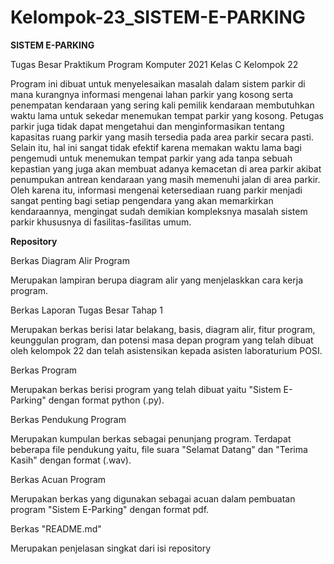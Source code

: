 # Kelompok-23_SISTEM-E-PARKING

**SISTEM E-PARKING**

Tugas Besar Praktikum Program Komputer 2021 Kelas C Kelompok 22

Program ini dibuat untuk menyelesaikan masalah dalam sistem parkir di mana kurangnya informasi mengenai lahan parkir yang kosong serta penempatan kendaraan yang sering kali pemilik kendaraan membutuhkan waktu lama untuk sekedar menemukan tempat parkir yang kosong. 
Petugas parkir juga tidak dapat mengetahui dan menginformasikan tentang kapasitas ruang parkir yang masih tersedia pada area parkir secara pasti. 
Selain itu, hal ini sangat tidak efektif karena memakan waktu lama bagi pengemudi untuk menemukan tempat parkir yang ada tanpa sebuah kepastian yang juga akan membuat adanya kemacetan di area parkir akibat penumpukan antrean kendaraan yang masih memenuhi jalan di area parkir.
Oleh karena itu, informasi mengenai ketersediaan ruang parkir menjadi sangat penting bagi setiap pengendara yang akan memarkirkan kendaraannya, mengingat sudah demikian kompleksnya masalah sistem parkir khususnya di fasilitas-fasilitas umum.


**Repository** 

Berkas Diagram Alir Program

  Merupakan lampiran berupa diagram alir yang menjelaskkan cara kerja program.

Berkas Laporan Tugas Besar Tahap 1

  Merupakan berkas berisi latar belakang, basis, diagram alir, fitur program, keunggulan program, dan potensi masa depan program yang telah dibuat oleh kelompok 22 dan telah   asistensikan kepada asisten laboraturium POSI.

Berkas Program

Merupakan berkas berisi program yang telah dibuat yaitu "Sistem E-Parking" dengan format python (.py). 

Berkas Pendukung Program

Merupakan kumpulan berkas sebagai penunjang program. Terdapat beberapa file pendukung yaitu, file suara "Selamat Datang" dan "Terima Kasih" dengan format (.wav).

Berkas Acuan Program

Merupakan berkas yang digunakan sebagai acuan dalam pembuatan program "Sistem E-Parking" dengan format pdf.

Berkas "README.md"

Merupakan penjelasan singkat dari isi repository



